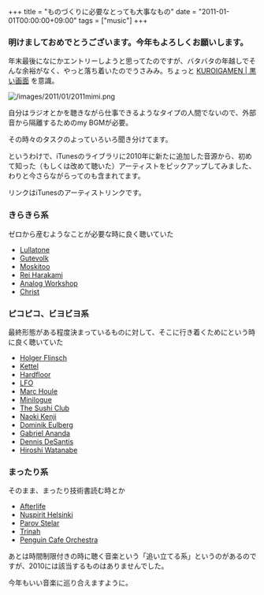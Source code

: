 +++
title = "ものづくりに必要なとっても大事なもの"
date = "2011-01-01T00:00:00+09:00"
tags = ["music"]
+++

### 明けましておめでとうございます。今年もよろしくお願いします。

年末最後になにかエントリーしようと思ってたのですが、バタバタの年越しでそんな余裕がなく、やっと落ち着いたのでうさみみ。ちょっと
[KUROIGAMEN \| 黒い画面](http://kuroigamen.com/) 
を意識。

![/images/2011/01/2011mimi.png](/images/2011/01/2011mimi.png)

自分はラジオとかを聴きながら仕事できるようなタイプの人間でないので、外部音から隔離するためのmy BGMが必要。

その時々のタスクのよっていろいろ聞き分けてます。

というわけで、iTunesのライブラリに2010年に新たに追加した音源から、初めて知った（もしくは改めて聴いた）アーティストをピックアップしてみました、わりと今さらながらってのも含まれてます。

リンクはiTunesのアーティストリンクです。

### きらきら系

ゼロから産むようなことが必要な時に良く聴いていた

- [Lullatone](http://itunes.apple.com/jp/artist/lullatone/id34467705#)
- [Gutevolk](http://itunes.apple.com/jp/artist/gutevolk/id345045871#)
- [Moskitoo](http://itunes.apple.com/jp/artist/moskitoo/id269422608#)
- [Rei Harakami](http://itunes.apple.com/jp/artist/id76129571#)
- [Analog Workshop](http://itunes.apple.com/jp/artist/analog-workshop/id300251441#)
- [Christ](http://itunes.apple.com/jp/artist/christ/id75238448#)


### ピコピコ、ビヨビヨ系

最終形態がある程度決まっているものに対して、そこに行き着くためにという時に良く聴いていた

- [Holger Flinsch](http://itunes.apple.com/jp/artist/holger-flinsch/id5106734#)
- [Kettel](http://itunes.apple.com/jp/artist/kettel/id73658572)
- [Hardfloor](http://itunes.apple.com/jp/artist/hardfloor/id5353253#)
- [LFO](http://itunes.apple.com/jp/artist/lfo/id1719277#)
- [Marc Houle](http://itunes.apple.com/jp/artist/marc-houle/id201038311#)
- [Minilogue](http://itunes.apple.com/jp/artist/minilogue/id159412686#)
- [The Sushi Club](http://itunes.apple.com/jp/artist/the-sushi-club/id18238019#)
- [Naoki Kenji](http://itunes.apple.com/jp/artist/naoki-kenji/id18238734#)
- [Dominik Eulberg](http://itunes.apple.com/jp/artist/dominik-eulberg/id160507679#)
- [Gabriel Ananda](http://itunes.apple.com/jp/artist/gabriel-ananda/id123487480#)
- [Dennis DeSantis](http://itunes.apple.com/jp/artist/dennis-desantis/id74061444#)
- [Hiroshi Watanabe](http://itunes.apple.com/jp/artist/hiroshi-watanabe/id110696740#)


### まったり系

そのまま、まったり技術書読む時とか

- [Afterlife](http://itunes.apple.com/jp/artist/afterlife/id3974384#)
- [Nuspirit Helsinki](http://itunes.apple.com/jp/artist/nuspirit-helsinki/id2729216#)
- [Parov Stelar](http://itunes.apple.com/jp/artist/parov-stelar/id62288424#)
- [Trinah](http://itunes.apple.com/jp/artist/trinah/id119152954#)
- [Penguin Cafe Orchestra](http://itunes.apple.com/jp/artist/penguin-cafe-orchestra/id284961#)

あとは時間制限付きの時に聴く音楽という「追い立てる系」というのがあるのですが、2010には該当するものはありませんでした。

今年もいい音楽に巡り合えますように。